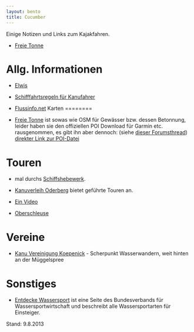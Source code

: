 ```yaml
---
layout: bento
title: Cucumber
---
```


Einige Notizen und Links zum Kajakfahren.

* [Freie Tonne](http://www.freietonne.de/garmin-gpi/gpi-export.php)

Allg. Informationen
========
* [Elwis](https://www.elwis.de/)
* [Schifffahrtsregeln für Kanufahrer](http://www.kanufahrer.de/schifffahrtsz_.html)

* [Flussinfo.net](http://www.flussinfo.net)
Karten
========

* [Freie Tonne](http://www.freietonne.de) ist sowas wie OSM für Gewässer bzw. dessen Betonnung, leider haben sie den offiziellen POI Download für Garmin etc. rausgenommen, es gibt ihn aber dennoch:
(siehe [dieser Forumsthread](http://www.freietonne.de/index.php?site=132&PHPSESSID=d54ebdeb1227c019466b22a2acec1acf&infotyp=1&redirect=38&thema=631)) [direkter Link zur POI-Datei](http://www.freietonne.de/garmin-gpi/gpi-export.php)


Touren
======
* mal durchs [Schiffshebewerk](http://www.schiffshebewerk-niederfinow.info/).
* [Kanuverleih Oderberg](http://www.kanu-oderberg.de/termine/schiffshebewerk-niederfinow-mit-dem-kanu) bietet geführte Touren an.
* [Ein Video](http://www.youtube.com/watch?v=zbwj6EL0H7A)

* [Oberschleuse](http://www.wsa-b.de/wasserstrassen/schleusen/oberschleuse/karte/index.html)

Vereine
======
* [Kanu Vereinigung Koepenick](http://www.kanu-vereinigung-koepenick.de) - Scherpunkt Wasserwandern, weit hinten an der Müggelspree

Sonstiges
======

* [Entdecke Wassersport](http://www.entdecke-wassersport.de) ist eine Seite des Bundesverbands für Wassersportwirtschaft und beschreibt alle Wassersportarten für Einsteiger.


Stand: 9.8.2013
